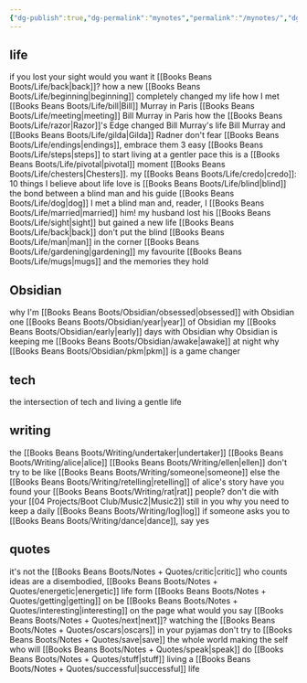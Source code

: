 ```yaml
---
{"dg-publish":true,"dg-permalink":"mynotes","permalink":"/mynotes/","dgHomeLink":true,"dgPassFrontmatter":false}
---
```



## life

if you lost your sight would you want it [[Books Beans Boots/Life/back|back]]?
how a new [[Books Beans Boots/Life/beginning|beginning]] completely changed my life
how I met [[Books Beans Boots/Life/bill|Bill]] Murray in Paris
[[Books Beans Boots/Life/meeting|meeting]] Bill Murray in Paris
how the [[Books Beans Boots/Life/razor|Razor]]'s Edge changed Bill Murray's life
Bill Murray and [[Books Beans Boots/Life/gilda|Gilda]] Radner
don't fear [[Books Beans Boots/Life/endings|endings]], embrace them
3 easy [[Books Beans Boots/Life/steps|steps]] to start living at a gentler pace
this is a [[Books Beans Boots/Life/pivotal|pivotal]] moment 
[[Books Beans Boots/Life/chesters|Chesters]].
my [[Books Beans Boots/Life/credo|credo]]: 10 things I believe about life
love is [[Books Beans Boots/Life/blind|blind]]
the bond between a blind man and his guide [[Books Beans Boots/Life/dog|dog]]
I met a blind man and, reader, I [[Books Beans Boots/Life/married|married]] him!
my husband lost his [[Books Beans Boots/Life/sight|sight]] but gained a new life
[[Books Beans Boots/Life/back|back]]
don't put the blind [[Books Beans Boots/Life/man|man]] in the corner
[[Books Beans Boots/Life/gardening|gardening]]
my favourite [[Books Beans Boots/Life/mugs|mugs]] and the memories they hold

## Obsidian

why I'm [[Books Beans Boots/Obsidian/obsessed|obsessed]] with Obsidian 
one [[Books Beans Boots/Obsidian/year|year]] of Obsidian
my [[Books Beans Boots/Obsidian/early|early]] days with Obsidian 
why Obsidian is keeping me [[Books Beans Boots/Obsidian/awake|awake]] at night
why [[Books Beans Boots/Obsidian/pkm|pkm]] is a game changer 

## tech

the intersection of tech and living a gentle life

## writing

the [[Books Beans Boots/Writing/undertaker|undertaker]]
[[Books Beans Boots/Writing/alice|alice]]
[[Books Beans Boots/Writing/ellen|ellen]]
don't try to be like [[Books Beans Boots/Writing/someone|someone]] else
the [[Books Beans Boots/Writing/retelling|retelling]] of alice's story
have you found your [[Books Beans Boots/Writing/rat|rat]] people?
don't die with your [[04 Projects/Boot Club/Music2|Music2]] still in you
why you need to keep a daily [[Books Beans Boots/Writing/log|log]]
if someone asks you to [[Books Beans Boots/Writing/dance|dance]], say yes

## quotes

it's not the [[Books Beans Boots/Notes + Quotes/critic|critic]] who counts
ideas are a disembodied, [[Books Beans Boots/Notes + Quotes/energetic|energetic]] life form
[[Books Beans Boots/Notes + Quotes/getting|getting]] on
be [[Books Beans Boots/Notes + Quotes/interesting|interesting]] on the page
what would you say [[Books Beans Boots/Notes + Quotes/next|next]]?
watching the [[Books Beans Boots/Notes + Quotes/oscars|oscars]] in your pyjamas
don't try to [[Books Beans Boots/Notes + Quotes/save|save]] the whole world
making the self who will [[Books Beans Boots/Notes + Quotes/speak|speak]]
do [[Books Beans Boots/Notes + Quotes/stuff|stuff]]
living a [[Books Beans Boots/Notes + Quotes/successful|successful]] life

